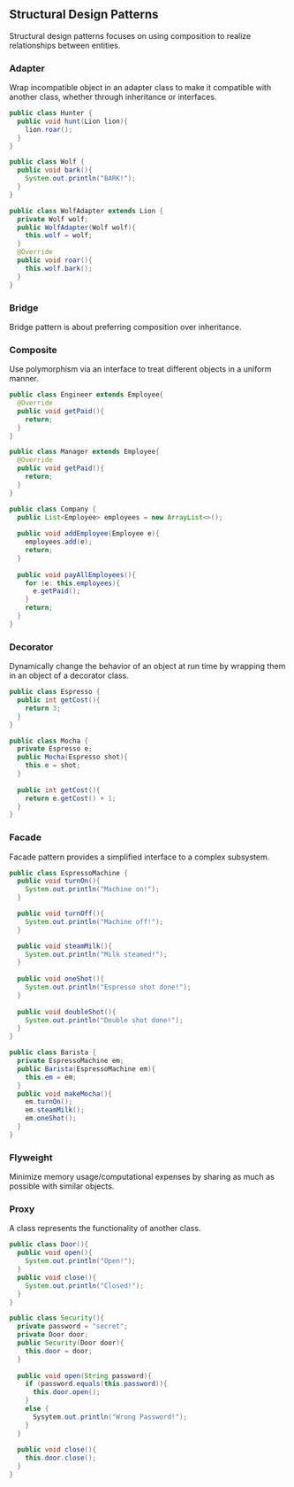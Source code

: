 
## Structural Design Patterns

Structural design patterns focuses on using composition to realize relationships between entities.

### Adapter

Wrap incompatible object in an adapter class to make it compatible with another class, whether through inheritance or interfaces.

```java
public class Hunter {
  public void hunt(Lion lion){
    lion.roar();
  }
}

public class Wolf {
  public void bark(){
    System.out.println("BARK!");
  }
}

public class WolfAdapter extends Lion {
  private Wolf wolf;
  public WolfAdapter(Wolf wolf){
    this.wolf = wolf;
  }
  @Override
  public void roar(){
    this.wolf.bark();
  }
}
```

### Bridge

Bridge pattern is about preferring composition over inheritance.

### Composite

Use polymorphism via an interface to treat different objects in a uniform manner.

```java
public class Engineer extends Employee{
  @Override
  public void getPaid(){
    return;
  } 
}

public class Manager extends Employee{
  @Override
  public void getPaid(){
    return;
  } 
}

public class Company {
  public List<Employee> employees = new ArrayList<>();
  
  public void addEmployee(Employee e){
    employees.add(e);
    return;
  }
  
  public void payAllEmployees(){
    for (e: this.employees){
      e.getPaid();
    }
    return;
  }
}
```

### Decorator

Dynamically change the behavior of an object at run time by wrapping them in an object of a decorator class.

```java
public class Espresso {
  public int getCost(){
    return 3;
  }
}

public class Mocha {
  private Espresso e;
  public Mocha(Espresso shot){
    this.e = shot;
  }
  
  public int getCost(){
    return e.getCost() + 1;
  }
}
```

### Facade

Facade pattern provides a simplified interface to a complex subsystem.

```java
public class EspressoMachine {
  public void turnOn(){
    System.out.println("Machine on!");
  }

  public void turnOff(){
    System.out.println("Machine off!");
  }

  public void steamMilk(){
    System.out.println("Milk steamed!");
  }
  
  public void oneShot(){
    System.out.println("Espresso shot done!");
  }
  
  public void doubleShot(){
    System.out.println("Double shot done!");
  }
}

public class Barista {
  private EspressoMachine em;
  public Barista(EspressoMachine em){
    this.em = em;
  }
  public void makeMocha(){
    em.turnOn();
    em.steamMilk();
    em.oneShot();
  }
}
```

### Flyweight

Minimize memory usage/computational expenses by sharing as much as possible with similar objects.

### Proxy

A class represents the functionality of another class.

```java
public class Door(){
  public void open(){
    System.out.println("Open!");
  }
  public void close(){
    System.out.println("Closed!");
  }
}

public class Security(){
  private password = "secret";
  private Door door;
  public Security(Door door){
    this.door = door;
  }
  
  public void open(String password){
    if (password.equals(this.password)){
      this.door.open();
    }
    else {
      Sysytem.out.println("Wrong Password!");
    }
  }
  
  public void close(){
    this.door.close();
  }
}
```

